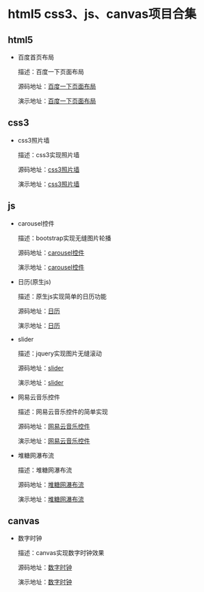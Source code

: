 # html5 css3、js、canvas项目合集

## html5

- 百度首页布局

	描述：百度一下页面布局

	源码地址：[百度一下页面布局](https://github.com/haochn/plugins/tree/master/baidu/)

	演示地址：[百度一下页面布局](index.html)

## css3

- css3照片墙

	描述：css3实现照片墙

	源码地址：[css3照片墙](https://github.com/haochn/plugins/tree/master/picture-wall)

	演示地址：[css3照片墙](https://haochn.github.io/plugins/picture-wall/index.html)

## js

- carousel控件

	描述：bootstrap实现无缝图片轮播

	源码地址：[carousel控件](https://github.com/haochn/plugins/tree/master/BootStrap)

	演示地址：[carousel控件](https://haochn.github.io/plugins/BootStrap/PicSwitch.html)

- 日历(原生js)

	描述：原生js实现简单的日历功能

	源码地址：[日历](https://github.com/haochn/plugins/tree/master/calendar)

	演示地址：[日历](https://haochn.github.io/plugins/calendar/index.html)

- slider

	描述：jquery实现图片无缝滚动

	源码地址：[slider](https://github.com/haochn/plugins/tree/master/jq-slider)

	演示地址：[slider](https://haochn.github.io/plugins/jq-slider/index.html)

- 网易云音乐控件

	描述：网易云音乐控件的简单实现

	源码地址：[网易云音乐控件](https://github.com/haochn/plugins/tree/master/music)

	演示地址：[网易云音乐控件](https://haochn.github.io/plugins/music/index.html)

- 堆糖网瀑布流
	
	描述：堆糖网瀑布流

	源码地址：[堆糖网瀑布流](https://github.com/haochn/plugins/tree/master/duitang-Waterfall)

	演示地址：[堆糖网瀑布流](https://haochn.github.io/plugins/duitang-Waterfall/index.html)

## canvas

- 数字时钟

	描述：canvas实现数字时钟效果

	源码地址：[数字时钟](https://github.com/haochn/plugins/tree/master/canvas)

	演示地址：[数字时钟](https://haochn.github.io/plugins/canvas/index.html)

